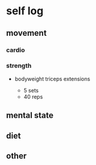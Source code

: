 # self log

## movement 

### cardio

### strength 

- bodyweight triceps extensions

    - 5 sets
    - 40 reps

## mental state

## diet

## other
